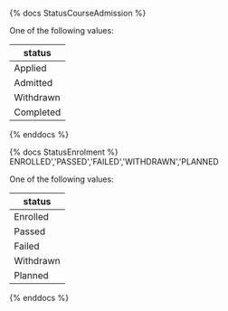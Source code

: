 
{% docs StatusCourseAdmission %} 

One of the following values:

| status  |
|---------|
|  Applied|
| Admitted|
|Withdrawn|
|Completed|

{% enddocs %}

{% docs StatusEnrolment %} 
ENROLLED','PASSED','FAILED','WITHDRAWN','PLANNED

One of the following values:

| status  |
|---------|
| Enrolled|
|   Passed|
|   Failed|
|Withdrawn|
|  Planned|

{% enddocs %}
